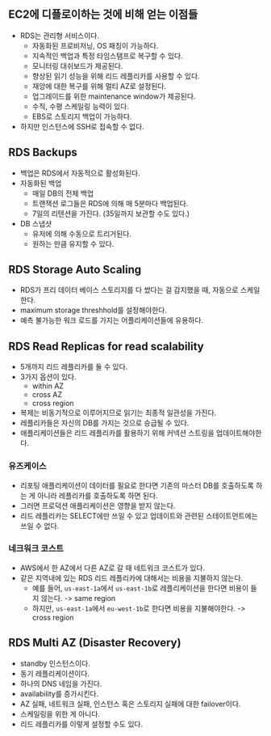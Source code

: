 ## EC2에 디플로이하는 것에 비해 얻는 이점들
- RDS는 관리형 서비스이다.
  - 자동화된 프로비저닝, OS 패칭이 가능하다.
  - 지속적인 백업과 특정 타임스탬프로 복구할 수 있다.
  - 모니터링 대쉬보드가 제공된다.
  - 향상된 읽기 성능을 위해 리드 레플리카를 사용할 수 있다.
  - 재앙에 대한 복구를 위해 멀티 AZ로 설정된다.
  - 업그레이드를 위한 maintenance window가 제공된다.
  - 수직, 수평 스케일링 능력이 있다.
  - EBS로 스토리지 백업이 가능하다.
- 하지만 인스턴스에 SSH로 접속할 수 없다.

## RDS Backups
- 백업은 RDS에서 자동적으로 활성화된다.
- 자동화된 백업
  - 매일 DB의 전체 백업
  - 트랜잭션 로그들은 RDS에 의해 매 5분마다 백업된다.
  - 7일의 리텐션을 가진다. (35일까지 보관할 수도 있다.)
- DB 스냅샷
  - 유저에 의해 수동으로 트리거된다.
  - 원하는 만큼 유지할 수 있다.

## RDS Storage Auto Scaling
- RDS가 프리 데이터 베이스 스토리지를 다 썼다는 걸 감지했을 때, 자동으로 스케일한다.
- maximum storage threshhold를 설정해야한다.
- 예측 불가능한 워크 로드를 가지는 어플리케이션들에 유용하다.

## RDS Read Replicas for read scalability
- 5개까지 리드 레플리카를 둘 수 있다.
- 3가지 옵션이 있다.
  - within AZ
  - cross AZ
  - cross region
- 복제는 비동기적으로 이루어지므로 읽기는 최종적 일관성을 가진다.
- 레플리카들은 자신의 DB를 가지는 것으로 승급될 수 있다.
- 애플리케이션들은 리드 레플리카를 활용하기 위해 커넥션 스트링을 업데이트해야한다.

### 유즈케이스
- 리포팅 애플리케이션이 데이터를 필요로 한다면 기존의 마스터 DB를 호출하도록 하는 게 아니라 레플리카를 호출하도록 하면 된다.
- 그러면 프로덕션 애플리케이션은 영향을 받지 않는다.
- 리드 레플리카는 SELECT에만 쓰일 수 있고 업데이트와 관련된 스테이트먼트에는 쓰일 수 없다.

### 네크워크 코스트
- AWS에서 한 AZ에서 다른 AZ로 갈 때 네트워크 코스트가 있다.
- 같은 지역내에 있는 RDS 리드 레플리카에 대해서는 비용을 지불하지 않는다.
  - 예를 들어, `us-east-1a`에서 `us-east-1b`로 레플리케이션을 한다면 비용이 들지 않는다. -> same region
  - 하지만, `us-east-1a`에서 `eu-west-1b`로 한다면 비용을 지불해야한다. -> cross region

## RDS Multi AZ (Disaster Recovery)
- standby 인스턴스이다.
- 동기 레플리케이션이다.
- 하나의 DNS 네임을 가진다.
- availability를 증가시킨다.
- AZ 실패, 네트워크 실패, 인스턴스 혹은 스토리지 실패에 대한 failover이다.
- 스케일링을 위한 게 아니다.
- 리드 레플리카를 이렇게 설정할 수도 있다.
